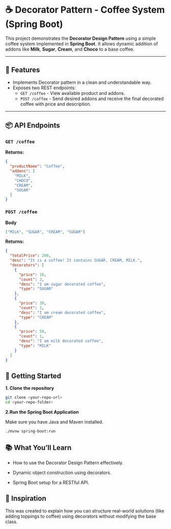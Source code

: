 # ☕ Decorator Pattern - Coffee System (Spring Boot)

This project demonstrates the **Decorator Design Pattern** using a simple coffee system implemented in **Spring Boot**. It allows dynamic addition of addons like **Milk**, **Sugar**, **Cream**, and **Choco** to a base coffee.

---

## 🔧 Features

- Implements Decorator pattern in a clean and understandable way.
- Exposes two REST endpoints:
    - `GET /coffee` - View available product and addons.
    - `POST /coffee` - Send desired addons and receive the final decorated coffee with price and description.

---

## 📦 API Endpoints

### `GET /coffee`

**Returns:**
```json
{
  "productName": "Coffee",
  "addons": [
    "MILK",
    "CHOCO",
    "CREAM",
    "SUGAR"
  ]
}

```

### `POST /coffee`

**Body**

```json
["MILK", "SUGAR", "CREAM", "SUGAR"]
```
**Returns:**
```json
{
  "totalPrice": 200,
  "desc": "It is a coffee! It contains SUGAR, CREAM, MILK.",
  "decorators": [
    {
      "price": 10,
      "count": 2,
      "desc": "I am sugar decorated coffee",
      "type": "SUGAR"
    },
    {
      "price": 30,
      "count": 1,
      "desc": "I am cream decorated coffee",
      "type": "CREAM"
    },
    {
      "price": 50,
      "count": 1,
      "desc": "I am milk decorated coffee",
      "type": "MILK"
    }
  ]
}
```

## 🚀 Getting Started

**1. Clone the repository**
```bash
git clone <your-repo-url>
cd <your-repo-folder>
```

**2.Run the Spring Boot Application**

Make sure you have Java and Maven installed.
```bash
./mvnw spring-boot:run
```

## 📚 What You’ll Learn
- How to use the Decorator Design Pattern effectively.

- Dynamic object construction using decorators.

- Spring Boot setup for a RESTful API.

## 🧠 Inspiration
This was created to explain how you can structure real-world solutions (like adding toppings to coffee) using decorators without modifying the base class.

